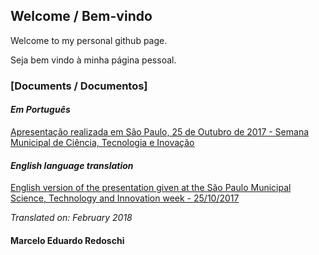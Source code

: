 ## Welcome / Bem-vindo

Welcome to my personal github page.

Seja bem vindo à minha página pessoal.

### [Documents / Documentos]

#### *Em Português*

[Apresentação realizada em São Paulo, 25 de Outubro de 2017 - Semana Municipal de Ciência, Tecnologia e Inovação](docs/2017-11-15-licoes-aprendidas-e-uso-da-matematica.markdown)

#### *English language translation*

[English version of the presentation given at the São Paulo Municipal Science, Technology and Innovation week - 25/10/2017
](docs/Lessons-learned-and-mathematics-usage-during-the-development-and-implementation-of-an-innovative-software.markdown)

*Translated on: February 2018*

#### Marcelo Eduardo Redoschi
